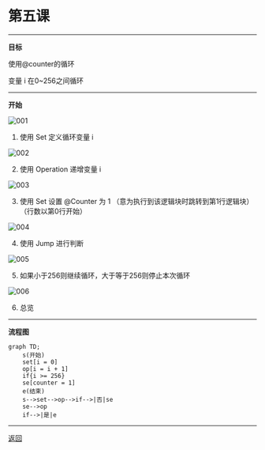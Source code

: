 # 第五课

---

**目标**

使用@counter的循环

变量 i 在0~256之间循环

---

**开始**

![001](/Mindustry-guide/example/class5/img/001.png)

1. 使用 Set 定义循环变量 i

![002](/Mindustry-guide/example/class5/img/002.png)

2. 使用 Operation 递增变量 i

![003](/Mindustry-guide/example/class5/img/003.png)

3. 使用 Set 设置 @Counter 为 1 （意为执行到该逻辑块时跳转到第1行逻辑块）（行数以第0行开始）

![004](/Mindustry-guide/example/class5/img/004.png)

4. 使用 Jump 进行判断

![005](/Mindustry-guide/example/class5/img/005.png)

5. 如果小于256则继续循环，大于等于256则停止本次循环

![006](/Mindustry-guide/example/class5/img/006.png)

6. 总览 

---

**流程图**


<html><head><link rel="stylesheet" type="text/css" href="https://cdn.jsdelivr.net/npm/vditor@3.6.0/dist/index.css"/>
<script src="https://cdn.jsdelivr.net/npm/vditor@3.6.0/dist/method.min.js"></script></head>
<body><div class="vditor-reset" id="preview"><pre><code class="language-mermaid">graph TD;
	s(开始)
	set[i = 0]
	op[i = i + 1]
	if{i &gt;= 256}
	se[counter = 1]
	e(结束)
	s--&gt;set--&gt;op--&gt;if--&gt;|否|se
	se--&gt;op
	if--&gt;|是|e
</code></pre>
</div>
<script>
    const previewElement = document.getElementById('preview')
    Vditor.setContentTheme('light', 'https://cdn.jsdelivr.net/npm/vditor@3.6.0/dist/css/content-theme');
    Vditor.codeRender(previewElement, 'zh_CN');
    Vditor.highlightRender({"enable":true,"lineNumber":false,"style":"github"}, previewElement, 'https://cdn.jsdelivr.net/npm/vditor@3.6.0');
    Vditor.mathRender(previewElement, {
        cdn: 'https://cdn.jsdelivr.net/npm/vditor@3.6.0',
        math: {"engine":"KaTeX","inlineDigit":false,"macros":{}},
    });
    Vditor.mermaidRender(previewElement, 'https://cdn.jsdelivr.net/npm/vditor@3.6.0');
    Vditor.flowchartRender(previewElement, 'https://cdn.jsdelivr.net/npm/vditor@3.6.0');
    Vditor.graphvizRender(previewElement, 'https://cdn.jsdelivr.net/npm/vditor@3.6.0');
    Vditor.chartRender(previewElement, 'https://cdn.jsdelivr.net/npm/vditor@3.6.0');
    Vditor.mindmapRender(previewElement, 'https://cdn.jsdelivr.net/npm/vditor@3.6.0');
    Vditor.abcRender(previewElement, 'https://cdn.jsdelivr.net/npm/vditor@3.6.0');
    Vditor.mediaRender(previewElement);
</script></body></html>

---

[返回](https://lanluz.github.io/Mindustry-guide/)